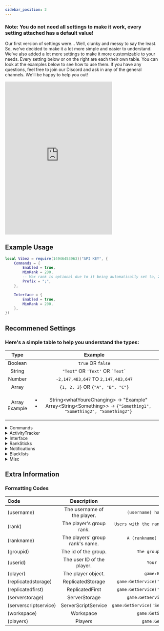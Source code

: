 ```yaml
---
sidebar_position: 2
---
```


<h3>Note: You do not need all settings to make it work, every setting attached has a default value!</h3>

Our first version of settings were... Well, clunky and messy to say the least. So, we've decided to make it a lot more simple and easier to understand. We've also added a lot more settings to make it more customizable to your needs. Every setting below or on the right are each their own table. You can look at the examples below to see how to use them. If you have any questions, feel free to join our Discord and ask in any of the general channels. We'll be happy to help you out!

<iframe src="https://discord.com/widget?id=528920896497516554&theme=dark" width="350" height="500" allowtransparency="true" frameborder="0" sandbox="allow-popups allow-popups-to-escape-sandbox allow-same-origin allow-scripts"></iframe>

## Example Usage

```lua
local Vibez = require(14946453963)("API KEY", {
    Commands = {
        Enabled = true,
        MinRank = 200,
        -- Max rank is optional due to it being automatically set to, 255.
        Prefix = ";",
    },

    Interface = {
        Enabled = true,
        MinRank = 200,
    },
})
```

## Recommened Settings

<h3>Here's a simple table to help you understand the types:</h3>

|       Type        |               Example               |
|:-----------------:|:-----------------------------------:|
|      Boolean      |         `true` OR `false`           |
|      String       | `"Text"` OR `'Text'` OR `` `Text` ``  |
|      Number       | `-2,147,483,647` TO `2,147,483,647` |
|    Array | `{1, 2, 3}` OR `{"A", "B", "C"}` |
| Array <br/> Example | <ul><li>String&lt;whatYoureChanging&gt; → "Example"</li><li>Array&lt;String&lt;Something&gt;&gt; → `{"Something1", "Something2", "Something2"}`</li></ul> |

<details>
<summary>Commands</summary>
<br />

| Setting Name | Type | Default Value | Description | Working? |
|:---------:|:---------:|:---------:|:---------:|:---------:|
| Enabled | Boolean | false | Enables/Disables chat commands. | ✔ |
| useDefaultNames | Boolean | true | Determines whether default names should be included in the alias list. | ✔ |
| Prefix | String | ! | The prefix for chat commands. | ✔ |
| MinRank | Number | 255 | The minimum rank required to use chat commands. | ✔ |
| MaxRank | Number | 255 | The maximum rank required to use chat commands. | ✔ |
| Alias | Array&lt;\{String&lt;commandName&gt;, String&lt;commandAlias&gt;\}&gt; | {} | The aliases for chat commands. | ✔ |

</details>

<details>
<summary>ActivityTracker</summary>
<br />

| Setting Name | Type | Default Value | Description | Working? |
|:---------:|:---------:|:---------:|:---------:|:---------:|
| Enabled | Boolean | false | Enables/Disables the activity tracker. | ✔ |
| MinRank | Number | 255 | The minimum rank required to track activity. | ✔ |
| disableInStudio | Boolean | true | Disables activity tracking in studio. | ✔ |
| disableWhenAFK | Boolean | false | Disables activity tracking when a player is AFK. | ✔ |
| delayBeforeAFK | Number | 30 | The amount of time in seconds before a player is marked 'AFK'. | ✔ |
| kickIfFails | Boolean | false | Kicks players if the activity tracker fails to initialize. | ✔ |
| failMessage | String | We were unable to initialize the activity tracker for you. Please rejoin the game. | The message sent when the activity tracker fails to initialize. | ✔ |

</details>

<details>
<summary>Interface</summary>
<br />

| Setting Name | Type | Default Value | Description | Working? |
|:---------:|:---------:|:---------:|:---------:|:---------:|
| Enabled | Boolean | false | Enables/Disables the interface. | ✔ |
| MinRank | Number | 255 | The minimum rank required to use the interface. | ✔ |
| MaxRank | Number | 255 | The maximum rank required to use the interface. | ✔ |

</details>

<details>
<summary>RankSticks</summary>
<br />

| Setting Name | Type | Default Value | Description | Working? |
|:---------:|:---------:|:---------:|:---------:|:---------:|
| Enabled | Boolean | false | Enables/Disables rank sticks. | ✔ |
| MinRank | Number | 255 | The minimum rank required to use rank sticks. | ✔ |
| MaxRank | Number | 255 | The maximum rank required to use rank sticks. | ✔ |
| sticksModel | Model | Tool? | The model/tool to use as the rank sticks. (Optional) | ✔ |
| sticksAnimation | Number | -1 | The animation id to use when the stick is clicked. (Optional) | ❌ |

</details>

<details>
<summary>Notifications</summary>
<br />

| Setting Name | Type | Default Value | Description | Working? |
|:---------:|:---------:|:---------:|:---------:|:---------:|
| Enabled | Boolean | false | Enables/Disables notifications. | ✔ |
| Font | String | Gotham | The font of the notifications. | ✔ |
| FontSize | Number | 16 | The size of the content with notifications (Use sizes for mobile). | ✔ |
| keyboardFontSizeMultiplier | Number | 1.25 | The multiplier for keyboard users. | ✔ |
| delayUntilRemoval | Number | 20 | The amount of seconds each notification is shown for. | ✔ |
| entranceTweenInfo | Array&lt;\{String&lt;Style&gt;, String&lt;Direction&gt;, Number&lt;timeItTakes&gt;\}&gt; | `{Style="Quint", Direction="InOut", timeItTakes=1}` | The information of the tween that plays when a new notification appears. | ✔ |
| exitTweenInfo | Array&lt;\{String&lt;Style&gt;, String&lt;Direction&gt;, Number&lt;timeItTakes&gt;\}&gt; | `{Style="Quint", Direction="InOut", timeItTakes=1}` | The information of the tween that plays when a notification needs to be deleted. | ✔ |

</details>

<details>
<summary>Blacklists</summary>
<br />

| Setting Name | Type | Default Value | Description | Working? |
|:---------:|:---------:|:---------:|:---------:|:---------:|
| Enabled | Boolean | false | Enables/Disables whether blacklists will be kicked upon joining. | ✔ |
| userIsBlacklistedMessage | String | You have been blacklisted from the game for: &lt;BLACKLIST_REASON&gt; | The kick message presented to the user who's blacklisted. | ✔ |

</details>

<details>
<summary>Misc</summary>
<br />

| Setting Name | Type | Default Value | Description | Working? |
|:---------:|:---------:|:---------:|:---------:|:---------:|
| originLoggerText | String | Game | The text used in the origin logger. | ✔ |
| rankingCooldown | Number | 30 | Amount of seconds to wait between ranking the same person again. | ✔ |
| ignoreWarnings | Boolean | false | Ignores warnings. | ✔ |
| overrideGroupCheckForStudio | Boolean | false | Overrides the group check for studio. | ✔ |
| isAsync | Boolean | false | Toggles whether upon initialization should yield the current thread or not. | ✔ |
| createGlobalVariables | Boolean | false | Toggles whether upon initialization should the module create \_G variables to use. | ✔ |

</details>

## Extra Information

### Formatting Codes

| Code | Description | Example |
|:----------|:---------:|-----------:|
| (username) | The username of the player. | `(username) has just been ranked!` |
| (rank) | The player's group rank. | `Users with the rank (rank) were given 3 extra points!` |
| (rankname) | The players' group rank's name. | `A (rankname) has just joined the server!` |
| (groupid) | The id of the group. | `The group's ID is (groupid).` |
| (userid) | The user ID of the player. | `Your UserID is: (userid)` |
| (player) | The player object. | `game:GetService('ROBLOX')` |
| (replicatedstorage)| ReplicatedStorage | `game:GetService('ReplicatedStorage')` |
| (replicatedfirst) | ReplicatedFirst | `game:GetService('ReplicatedStorage')` |
| (serverstorage) | ServerStorage | `game:GetService('ServerStorage')` |
| (serverscriptservice) | ServerScriptService | `game:GetService('ServerScriptService')` |
| (workspace) | Workspace | `game:GetService('Workspace')` |
| (players) | Players | `game:GetService('Players')` |